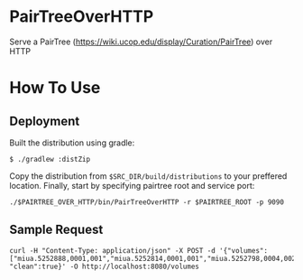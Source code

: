 # PairTreeOverHTTP
Serve a PairTree (https://wiki.ucop.edu/display/Curation/PairTree) over HTTP

# How To Use

## Deployment

Built the distribution using gradle:

```
$ ./gradlew :distZip
```

Copy the distribution from ```$SRC_DIR/build/distributions``` to your preffered location. Finally, start by specifying pairtree root and service port:

```
./$PAIRTREE_OVER_HTTP/bin/PairTreeOverHTTP -r $PAIRTREE_ROOT -p 9090
```

## Sample Request

```
curl -H "Content-Type: application/json" -X POST -d '{"volumes": ["miua.5252888,0001,001","miua.5252814,0001,001","miua.5252798,0004,002"], "clean":true}' -O http://localhost:8080/volumes
```

